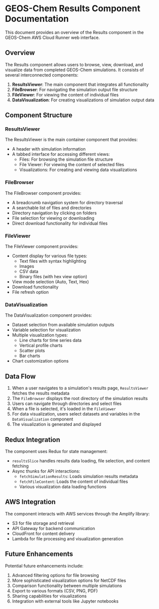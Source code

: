 # GEOS-Chem Results Component Documentation

This document provides an overview of the Results component in the GEOS-Chem AWS Cloud Runner web interface.

## Overview

The Results component allows users to browse, view, download, and visualize data from completed GEOS-Chem simulations. It consists of several interconnected components:

1. **ResultsViewer**: The main component that integrates all functionality
2. **FileBrowser**: For navigating the simulation output file structure
3. **FileViewer**: For viewing the content of individual files
4. **DataVisualization**: For creating visualizations of simulation output data

## Component Structure

### ResultsViewer

The ResultsViewer is the main container component that provides:

- A header with simulation information
- A tabbed interface for accessing different views:
  - Files: For browsing the simulation file structure
  - File Viewer: For viewing the content of selected files
  - Visualizations: For creating and viewing data visualizations

### FileBrowser

The FileBrowser component provides:

- A breadcrumb navigation system for directory traversal
- A searchable list of files and directories
- Directory navigation by clicking on folders
- File selection for viewing or downloading
- Direct download functionality for individual files

### FileViewer

The FileViewer component provides:

- Content display for various file types:
  - Text files with syntax highlighting
  - Images
  - CSV data
  - Binary files (with hex view option)
- View mode selection (Auto, Text, Hex)
- Download functionality
- File refresh option

### DataVisualization

The DataVisualization component provides:

- Dataset selection from available simulation outputs
- Variable selection for visualization
- Multiple visualization types:
  - Line charts for time series data
  - Vertical profile charts
  - Scatter plots
  - Bar charts
- Chart customization options

## Data Flow

1. When a user navigates to a simulation's results page, `ResultsViewer` fetches the results metadata
2. The `FileBrowser` displays the root directory of the simulation results
3. Users can navigate through directories and select files
4. When a file is selected, it's loaded in the `FileViewer`
5. For data visualization, users select datasets and variables in the `DataVisualization` component
6. The visualization is generated and displayed

## Redux Integration

The component uses Redux for state management:

- `resultsSlice` handles results data loading, file selection, and content fetching
- Async thunks for API interactions:
  - `fetchSimulationResults`: Loads simulation results metadata
  - `fetchFileContent`: Loads the content of individual files
  - Various visualization data loading functions

## AWS Integration

The component interacts with AWS services through the Amplify library:

- S3 for file storage and retrieval
- API Gateway for backend communication
- CloudFront for content delivery
- Lambda for file processing and visualization generation

## Future Enhancements

Potential future enhancements include:

1. Advanced filtering options for file browsing
2. More sophisticated visualization options for NetCDF files
3. Comparison functionality between multiple simulations
4. Export to various formats (CSV, PNG, PDF)
5. Sharing capabilities for visualizations
6. Integration with external tools like Jupyter notebooks